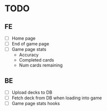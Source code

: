# TODO

## FE

- [ ] Home page
- [ ] End of game page
- [ ] Game page stats
  - Accuracy
  - Completed cards
  - Num cards remaining

## BE

- [ ] Upload decks to DB
- [ ] Fetch deck from DB when loading into game
- [ ] Game page stats hooks
